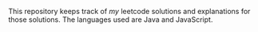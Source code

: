 This repository keeps track of *my* leetcode solutions and explanations for those solutions. The languages used are Java and JavaScript.
